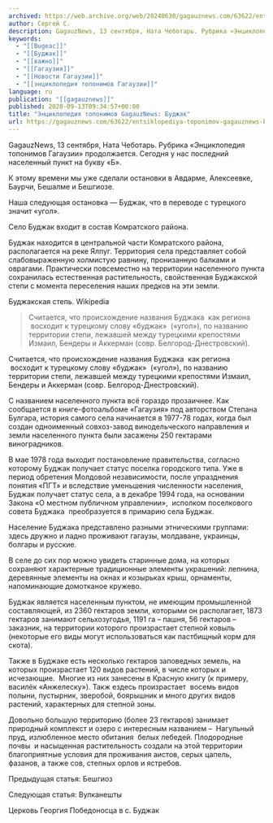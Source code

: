```yaml
---
archived: https://web.archive.org/web/20240630/gagauznews.com/63622/entsiklopediya-toponimov-gagauznews-budzhak.html
author: Сергей С.
description: GagauzNews, 13 сентября, Ната Чеботарь. Рубрика «Энциклопедия топонимов Гагаузии» продолжается. Сегодня у нас последний населенный пункт на букву «Б». К этому времени мы уже сделали остановки в Авдарме, Алексеевке, Баурчи, Бешалме и Бешгиозе. Наша следующая остановка — Буджак, что в переводе с турецкого значит «угол». Село Буджак входит в состав Комратского района. Буджак находится в центральной части Комратского района, располагается на реке Ялпуг. Территория села представляет собой слабовыраженную холмистую равнину, пронизанную балками и оврагами. Практически повсеместно на территории населенного пункта сохранилась естественная растительность, свойственная Буджакской степи с момента переселения наших предков на эти земли. Считается, что происхождение названия Буджака  как […]
keywords:
  - "[[Bugeac]]"
  - "[[Буджак]]"
  - "[[важно]]"
  - "[[Гагаузия]]"
  - "[[Новости Гагаузии]]"
  - "[[энциклопедия топонимов Гагаузии]]"
language: ru
publication: "[[gagauznews]]"
published: 2020-09-13T09:34:57+00:00
title: "Энциклопедия топонимов GagauzNews: Буджак"
url: https://gagauznews.com/63622/entsiklopediya-toponimov-gagauznews-budzhak.html
---
```


GagauzNews, 13 сентября, Ната Чеботарь. Рубрика «Энциклопедия топонимов Гагаузии» продолжается. Сегодня у нас последний населенный пункт на букву «Б».

К этому времени мы уже сделали остановки в Авдарме, Алексеевке, Баурчи, Бешалме и Бешгиозе.

Наша следующая остановка — Буджак, что в переводе с турецкого значит «угол».

Село Буджак входит в состав Комратского района.

Буджак находится в центральной части Комратского района, располагается на реке Ялпуг. Территория села представляет собой слабовыраженную холмистую равнину, пронизанную балками и оврагами. Практически повсеместно на территории населенного пункта сохранилась естественная растительность, свойственная Буджакской степи с момента переселения наших предков на эти земли.

Буджакская степь. Wikipedia

> Считается, что происхождение названия Буджака  как региона  восходит к турецкому слову «буджак»  («угол»), по названию территории степи, лежавшей между турецкими крепостями Измаил, Бендеры и Аккерман (совр. Белгород-Днестровский).

Считается, что происхождение названия Буджака  как региона  восходит к турецкому слову «буджак»  («угол»), по названию территории степи, лежавшей между турецкими крепостями Измаил, Бендеры и Аккерман (совр. Белгород-Днестровский).

С названием населенного пункта всё гораздо прозаичнее. Как сообщается в книге-фотоальбоме «Гагаузия» под авторством Степана Булгара, история самого села начинается в 1977-78 годах, когда был создан одноименный совхоз-завод винодельческого направления и земли населенного пункта были засажены 250 гектарами виноградников.

В мае 1978 года выходит постановление правительства, согласно которому Буджак получает статус поселка городского типа. Уже в период обретения Молдовой независимости, после упразднения понятия «ПГТ» и вследствие уменьшения численности населения, Буджак получает статус села, а в декабре 1994 года, на основании Закона «О местном публичном управлении»,  исполком поселкового совета Буджака  преобразуется в примарию села Буджак.

Население Буджака представлено разными этническими группами: здесь дружно и ладно проживают гагаузы, молдаване, украинцы, болгары и русские.

В селе до сих пор можно увидеть старинные дома, на которых сохраняют характерные традиционные элементы украшений: лепнина, деревянные элементы на окнах и козырьках крыш, орнаменты, напоминающие домотканое кружево.



Буджак является населенным пунктом, не имеющим промышленной составляющей, из 2360 гектаров земли, которыми он располагает, 1873 гектаров занимают сельхозугодья, 1191 га – пашня, 56 гектаров – заказник, на территории которого произрастает степной ковыль (некоторые его виды могут использоваться как пастбищный корм для скота).

Также в Буджаке есть несколько гектаров заповедных земель, на которых произрастает 120 видов растений, в числе которых и исчезающие.  Многие из них занесены в Красную книгу (к примеру, василёк «Анжелеску»). Такж ездесь произрастает  восемь видов полыни, пустырник, зверобой, боярышник и много других видов растений, характерных для степной зоны.

Довольно большую территорию (более 23 гектаров) занимает природный комплекст и озеро с интересным названием –  Нагульный пруд, излюбленное место обитания  белых лебедей. Плодородные почвы  и насыщенная растительность создали на этой территории благоприятные условия для проживания аистов, серых цапель, фазанов, а также сов, степных орлов и ястребов.

Предыдущая статья: Бешгиоз

Следующая статья: Вулканешты



Церковь Георгия Победоносца в с. Буджак